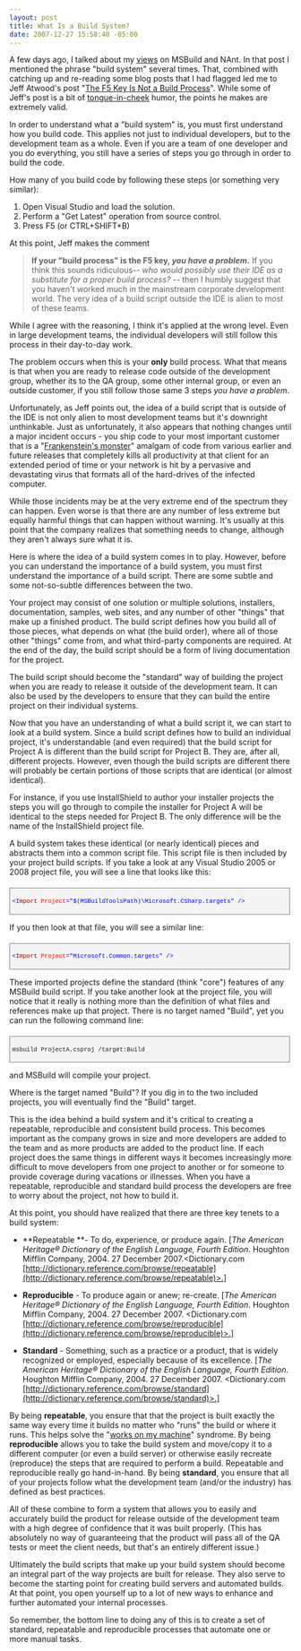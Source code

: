 ```yaml
---
layout: post
title: What Is a Build System?
date: 2007-12-27 15:58:40 -05:00
---
```


A few days ago, I talked about my [views](http://geekswithblogs.net/sdorman/archive/2007/12/24/msbuild-or-nant.aspx) on MSBuild and NAnt. In that post I mentioned the phrase "build system" several times. That, combined with catching up and re-reading some blog posts that I had flagged led me to Jeff Atwood's post "[The F5 Key Is Not a Build Process](http://www.codinghorror.com/blog/archives/000988.html "The F5 Key Is Not a Build Process")". While some of Jeff's post is a bit of [tongue-in-cheek](http://en.wikipedia.org/wiki/Tongue-in-cheek) humor, the points he makes are extremely valid.

In order to understand what a "build system" is, you must first understand how you build code. This applies not just to individual developers, but to the development team as a whole. Even if you are a team of one developer and you do everything, you still have a series of steps you go through in order to build the code.

How many of you build code by following these steps (or something very similar):

1.  Open Visual Studio and load the solution.
2.  Perform a "Get Latest" operation from source control.
3.  Press F5 (or CTRL+SHIFT+B) 

At this point, Jeff makes the comment 

> **If your "build process" is the F5 key, *you have a problem*.** If you think this sounds ridiculous-- *who would possibly use their IDE as a substitute for a proper build process?* -- then I humbly suggest that you haven't worked much in the mainstream corporate development world. The very idea of a build script outside the IDE is alien to most of these teams.

While I agree with the reasoning, I think it's applied at the wrong level. Even in large development teams, the individual developers will still follow this process in their day-to-day work.

The problem occurs when this is your **only** build process. What that means is that when you are ready to release code outside of the development group, whether its to the QA group, some other internal group, or even an outside customer, if you still follow those same 3 steps *you have a problem*.

Unfortunately, as Jeff points out, the idea of a build script that is outside of the IDE is not only alien to most development teams but it's downright unthinkable. Just as unfortunately, it also appears that nothing changes until a major incident occurs - you ship code to your most important customer that is a "[Frankenstein's monster](http://en.wikipedia.org/wiki/Frankenstein%27s_monster)" amalgam of code from various earlier and future releases that completely kills all productivity at that client for an extended period of time or your network is hit by a pervasive and devastating virus that formats all of the hard-drives of the infected computer.

While those incidents may be at the very extreme end of the spectrum they can happen. Even worse is that there are any number of less extreme but equally harmful things that can happen without warning. It's usually at this point that the company realizes that something needs to change, although they aren't always sure what it is.

Here is where the idea of a build system comes in to play. However, before you can understand the importance of a build system, you must first understand the importance of a build script. There are some subtle and some not-so-subtle differences between the two.

Your project may consist of one solution or multiple solutions, installers, documentation, samples, web sites, and any number of other "things" that make up a finished product. The build script defines how you build all of those pieces, what depends on what (the build order), where all of those other "things" come from, and what third-party components are required. At the end of the day, the build script should be a form of living documentation for the project.

The build script should become the "standard" way of building the project when you are ready to release it outside of the development team. It can also be used by the developers to ensure that they can build the entire project on their individual systems.

Now that you have an understanding of what a build script it, we can start to look at a build system. Since a build script defines how to build an individual project, it's understandable (and even required) that the build script for Project A is different than the build script for Project B. They are, after all, different projects. However, even though the build scripts are different there will probably be certain portions of those scripts that are identical (or almost identical).

For instance, if you use InstallShield to author your installer projects the steps you will go through to compile the installer for Project A will be identical to the steps needed for Project B. The only difference will be the name of the InstallShield project file.

A build system takes these identical (or nearly identical) pieces and abstracts them into a common script file. This script file is then included by your project build scripts. If you take a look at any Visual Studio 2005 or 2008 project file, you will see a line that looks like this:
 <div style="border-right: gray 1px solid; padding-right: 4px; border-top: gray 1px solid; padding-left: 4px; font-size: 8pt; padding-bottom: 4px; margin: 20px 0px 10px; overflow: auto; border-left: gray 1px solid; width: 97.5%; cursor: text; max-height: 200px; line-height: 12pt; padding-top: 4px; border-bottom: gray 1px solid; font-family: consolas, 'Courier New', courier, monospace; background-color: #f4f4f4">

<span style="color: #0000ff"><</span><span style="color: #800000">Import</span> <span style="color: #ff0000">Project</span><span style="color: #0000ff">="$(MSBuildToolsPath)\Microsoft.CSharp.targets"</span> <span style="color: #0000ff">/></span>
</div>


If you then look at that file, you will see a similar line:

<div style="border-right: gray 1px solid; padding-right: 4px; border-top: gray 1px solid; padding-left: 4px; font-size: 8pt; padding-bottom: 4px; margin: 20px 0px 10px; overflow: auto; border-left: gray 1px solid; width: 97.5%; cursor: text; max-height: 200px; line-height: 12pt; padding-top: 4px; border-bottom: gray 1px solid; font-family: consolas, 'Courier New', courier, monospace; background-color: #f4f4f4">

<span style="color: #0000ff"><</span><span style="color: #800000">Import</span> <span style="color: #ff0000">Project</span><span style="color: #0000ff">="Microsoft.Common.targets"</span> <span style="color: #0000ff">/></span>
</div>


These imported projects define the standard (think "core") features of any MSBuild build script. If you take another look at the project file, you will notice that it really is nothing more than the definition of what files and references make up that project. There is no target named "Build", yet you can run the following command line:

<div style="border-right: gray 1px solid; padding-right: 4px; border-top: gray 1px solid; padding-left: 4px; font-size: 8pt; padding-bottom: 4px; margin: 20px 0px 10px; overflow: auto; border-left: gray 1px solid; width: 97.5%; cursor: text; max-height: 200px; line-height: 12pt; padding-top: 4px; border-bottom: gray 1px solid; font-family: consolas, 'Courier New', courier, monospace; background-color: #f4f4f4">

msbuild ProjectA.csproj /target:Build
</div>


and MSBuild will compile your project.

Where is the target named "Build"? If you dig in to the two included projects, you will eventually find the "Build" target.

This is the idea behind a build system and it's critical to creating a repeatable, reproducible and consistent build process. This becomes important as the company grows in size and more developers are added to the team and as more products are added to the product line. If each project does the same things in different ways it becomes increasingly more difficult to move developers from one project to another or for someone to provide coverage during vacations or illnesses. When you have a repeatable, reproducible and standard build process the developers are free to worry about the project, not how to build it.

At this point, you should have realized that there are three key tenets to a build system:

*   **Repeatable **- To do, experience, or produce again. [*The American Heritage® Dictionary of the English Language, Fourth Edition*. Houghton Mifflin Company, 2004. 27 December 2007.<Dictionary.com [http://dictionary.reference.com/browse/repeatable](http://dictionary.reference.com/browse/repeatable)>.]   

*   **Reproducible** - To produce again or anew; re-create. [*The American Heritage® Dictionary of the English Language, Fourth Edition*. Houghton Mifflin Company, 2004. 27 December 2007. <Dictionary.com [http://dictionary.reference.com/browse/reproducible](http://dictionary.reference.com/browse/reproducible)>.]  

*   **Standard** - Something, such as a practice or a product, that is widely recognized or employed, especially because of its excellence. [*The American Heritage® Dictionary of the English Language, Fourth Edition*. Houghton Mifflin Company, 2004. 27 December 2007. <Dictionary.com [http://dictionary.reference.com/browse/standard](http://dictionary.reference.com/browse/standard)>.]


By being **repeatable**, you ensure that that the project is built exactly the same way every time it builds no matter who "runs" the build or where it runs. This helps solve the "[works on my machine](http://www.codinghorror.com/blog/archives/000818.html)" syndrome. By being **reproducible** allows you to take the build system and move/copy it to a different computer (or even a build server) or otherwise easily recreate (reproduce) the steps that are required to perform a build. Repeatable and reproducible really go hand-in-hand. By being **standard**, you ensure that all of your projects follow what the development team (and/or the industry) has defined as best practices.

All of these combine to form a system that allows you to easily and accurately build the product for release outside of the development team with a high degree of confidence that it was built properly. (This has absolutely no way of guaranteeing that the product will pass all of the QA tests or meet the client needs, but that's an entirely different issue.)

Ultimately the build scripts that make up your build system should become an integral part of the way projects are built for release. They also serve to become the starting point for creating build servers and automated builds. At that point, you open yourself up to a lot of new ways to enhance and further automated your internal processes.

So remember, the bottom line to doing any of this is to create a set of standard, repeatable and reproducible processes that automate one or more manual tasks.

